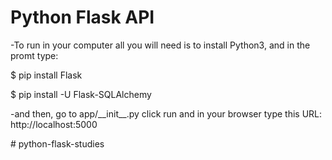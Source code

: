<h1>Python Flask API</h1>
<div>
  <p>-To run in your computer all you will need is to install Python3, and in the promt type:</p>
  <p>$ pip install Flask</p>
  <p>$ pip install -U Flask-SQLAlchemy</p>
</div>
<p> -and then, go to app/__init__.py click run and in your browser type this URL: http://localhost:5000</p>

#   p y t h o n - f l a s k - s t u d i e s  
 